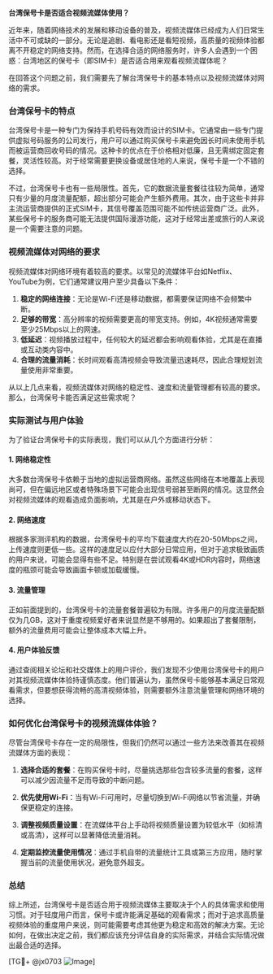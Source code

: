 **台湾保号卡是否适合视频流媒体使用？**

近年来，随着网络技术的发展和移动设备的普及，视频流媒体已经成为人们日常生活中不可或缺的一部分。无论是追剧、看电影还是看短视频，高质量的视频体验都离不开稳定的网络支持。然而，在选择合适的网络服务时，许多人会遇到一个困惑：台湾地区的保号卡（即SIM卡）是否适合用来观看视频流媒体呢？

在回答这个问题之前，我们需要先了解台湾保号卡的基本特点以及视频流媒体对网络的需求。

### 台湾保号卡的特点

台湾保号卡是一种专门为保持手机号码有效而设计的SIM卡。它通常由一些专门提供虚拟号码服务的公司发行，用户可以通过购买保号卡来避免因长时间未使用手机而被运营商回收号码的情况。这种卡的优点在于价格相对低廉，且无需绑定固定套餐，灵活性较高。对于经常需要更换设备或居住地的人来说，保号卡是一个不错的选择。

不过，台湾保号卡也有一些局限性。首先，它的数据流量套餐往往较为简单，通常只有少量的月度流量配额，超出部分可能会产生额外费用。其次，由于这些卡并非主流运营商提供的正式SIM卡，其信号覆盖范围可能不如传统运营商广泛。此外，某些保号卡的服务商可能无法提供国际漫游功能，这对于经常出差或旅行的人来说是一个需要注意的问题。

### 视频流媒体对网络的要求

视频流媒体对网络环境有着较高的要求。以常见的流媒体平台如Netflix、YouTube为例，它们通常建议用户至少具备以下条件：

1. **稳定的网络连接**：无论是Wi-Fi还是移动数据，都需要保证网络不会频繁中断。
2. **足够的带宽**：高分辨率的视频需要更高的带宽支持。例如，4K视频通常需要至少25Mbps以上的网速。
3. **低延迟**：视频播放过程中，任何较大的延迟都会影响观看体验，尤其是在直播或互动类内容中。
4. **合理的流量消耗**：长时间观看高清视频会导致流量迅速耗尽，因此合理规划流量使用非常重要。

从以上几点来看，视频流媒体对网络的稳定性、速度和流量管理都有较高的要求。那么，台湾保号卡能否满足这些需求呢？

### 实际测试与用户体验

为了验证台湾保号卡的实际表现，我们可以从几个方面进行分析：

#### 1. 网络稳定性

大多数台湾保号卡依赖于当地的虚拟运营商网络。虽然这些网络在本地覆盖上表现尚可，但在偏远地区或者特殊场景下可能会出现信号弱甚至断网的情况。这显然会对视频流媒体的观看造成负面影响，尤其是在户外或移动状态下。

#### 2. 网络速度

根据多家测评机构的数据，台湾保号卡的平均下载速度大约在20-50Mbps之间，上传速度则更低一些。这样的速度足以应付大部分日常应用，但对于追求极致画质的用户来说，可能会显得有些不足。特别是在尝试观看4K或HDR内容时，网络速度的瓶颈可能会导致画面卡顿或加载缓慢。

#### 3. 流量管理

正如前面提到的，台湾保号卡的流量套餐普遍较为有限。许多用户的月度流量配额仅为几GB，这对于重度视频爱好者来说显然是不够用的。如果超出了套餐限制，额外的流量费用可能会让整体成本大幅上升。

#### 4. 用户体验反馈

通过查阅相关论坛和社交媒体上的用户评价，我们发现不少使用台湾保号卡的用户对其视频流媒体体验持谨慎态度。他们普遍认为，虽然保号卡能够基本满足日常观看需求，但要想获得流畅的高清视频体验，则需要额外注意流量管理和网络环境的选择。

### 如何优化台湾保号卡的视频流媒体体验？

尽管台湾保号卡存在一定的局限性，但我们仍然可以通过一些方法来改善其在视频流媒体方面的表现：

1. **选择合适的套餐**：在购买保号卡时，尽量挑选那些包含较多流量的套餐，这样可以减少因流量不足而导致的中断问题。
   
2. **优先使用Wi-Fi**：当有Wi-Fi可用时，尽量切换到Wi-Fi网络以节省流量，并确保更稳定的连接。
   
3. **调整视频质量设置**：在流媒体平台上手动将视频质量设置为较低水平（如标清或高清），这样可以显著降低流量消耗。
   
4. **定期监控流量使用情况**：通过手机自带的流量统计工具或第三方应用，随时掌握当前的流量使用状况，避免意外超支。

### 总结

综上所述，台湾保号卡是否适合用于视频流媒体主要取决于个人的具体需求和使用习惯。对于轻度用户而言，保号卡或许能满足基础的观看需求；而对于追求高质量视频体验的重度用户来说，则可能需要考虑其他更为稳定和高效的解决方案。无论如何，在做出决定之前，我们都应该充分评估自身的实际需求，并结合实际情况做出最合适的选择。

[TG💪+ @jx0703 ![Image](https://github.com/user-attachments/assets/dbca1d08-cadb-493c-b0ec-ad6f7a83f270)]